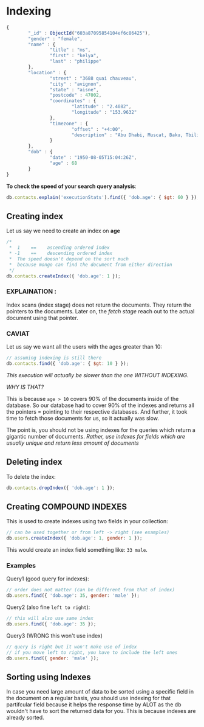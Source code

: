 # Indexing

```js
{
        "_id" : ObjectId("603a87095854104ef6c86425"),
        "gender" : "female",
        "name" : {
                "title" : "ms",
                "first" : "kelya",
                "last" : "philippe"
        },
        "location" : {
                "street" : "3688 quai chauveau",
                "city" : "avignon",
                "state" : "aisne",
                "postcode" : 47002,
                "coordinates" : {
                        "latitude" : "2.4082",
                        "longitude" : "153.9632"
                },
                "timezone" : {
                        "offset" : "+4:00",
                        "description" : "Abu Dhabi, Muscat, Baku, Tbilisi"
                }
        },
        "dob" : {
                "date" : "1950-08-05T15:04:26Z",
                "age" : 68
        }
}
```

**To check the speed of your search query analysis**:

```js
db.contacts.explain('executionStats').find({ 'dob.age': { $gt: 60 } });
```

## Creating index

Let us say we need to create an index on **age**

```js
/*
 *  1    ==    ascending ordered index
 * -1    ==    descending ordered index
 *  The speed doesn't depend on the sort much
 *  because mongo can find the document from either direction
 */
db.contacts.createIndex({ 'dob.age': 1 });
```

### EXPLAINATION :

Index scans (index stage) does not return the documents. They return the pointers to the documents.
Later on, the _fetch stage_ reach out to the actual document using that pointer.

### CAVIAT

Let us say we want all the users with the ages greater than 10:

```js
// assuming indexing is still there
db.contacts.find({ 'dob.age': { $gt: 10 } });
```

_This execution will actually be slower than the one WITHOUT INDEXING_.

_WHY IS THAT?_

This is because `age > 10` covers 90% of the documents inside of the database.
So our database had to cover 90% of the indexes and returns all the pointers = pointing to their respective databases. And further, it took time to fetch those documents for us, so it actually was slow.

The point is, you should not be using indexes for the queries which return a gigantic number of documents.
_Rather, use indexes for fields which are usually unique and return less amount of documents_

## Deleting index

To delete the index:

```js
db.contacts.dropIndex({ 'dob.age': 1 });
```

## Creating COMPOUND INDEXES

This is used to create indexes using two fields in your collection:

```js
// can be used together or from left -> right (see examples)
db.users.createIndex({ 'dob.age': 1, gender: 1 });
```

This would create an index field something like: `33 male`.

### Examples

Query1 (good query for indexes):

```js
// order does not matter (can be different from that of index)
db.users.find({ 'dob.age': 35, gender: 'male' });
```

Query2 (also fine `left to right`):

```js
// this will also use same index
db.users.find({ 'dob.age': 35 });
```

Query3 (WRONG this won't use index)

```js
// query is right but it won't make use of index
// if you move left to right, you have to include the left ones
db.users.find({ gender: 'male' });
```

## Sorting using Indexes

In case you need large amount of data to be sorted using a specific field in the document on a regular basis, you should use indexing for that partifcular field because it helps the response time by ALOT as the db wouldn't have to sort the returned data for you. This is because indexes are already sorted.
